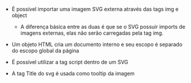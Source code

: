 - É possível importar uma imagem SVG externa através das tags img e object

  - A diferença básica entre as duas é que se o SVG possuir imports de imagens externas, elas não serão carregadas pela tag img.

- Um objeto HTML cria um documento interno e seu escopo é separado do escopo global da página

- É possível utilizar a tag script dentro de um SVG

- A tag Title do svg é usada como tooltip da imagem
